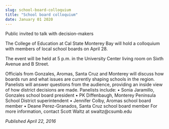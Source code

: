 ```yaml
---
slug: school-board-colloquium
title: "School board colloquium"
date: January 01 2020
---
```


 
<p>Public invited to talk with decision-makers</p>
<p>
  The College of Education at Cal State Monterey Bay will hold a colloquium with
  members of local school boards on April 28.
</p>
<p>
  The event will be held at 5 p.m. in the University Center living room on Sixth
  Avenue and B Street.
</p>
<p>
  Officials from Gonzales, Aromas, Santa Cruz and Monterey will discuss how
  boards run and what issues are currently shaping schools in the region.
  Panelists will answer questions from the audience, providing an inside view of
  how district decisions are made. Panelists include: • Sonia Jaramillo,
  Gonzales school board president • PK Diffenbaugh, Monterey Peninsula School
  District superintendent • Jennifer Colby, Aromas school board member • Deane
  Perez&#45;Granados, Santa Cruz school board member For more information,
  contact Scott Waltz at swaltz@csumb.edu

  <em>Published April 22, 2016</em>
</p>
 

